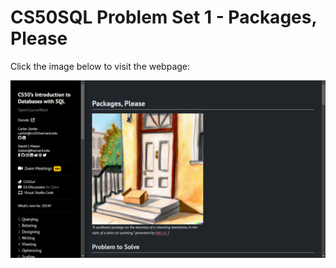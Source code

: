 # CS50SQL Problem Set 1 - Packages, Please

Click the image below to visit the webpage:

[![CS50QL Project](image.png)](https://cs50.harvard.edu/sql/2024/psets/1/packages/)